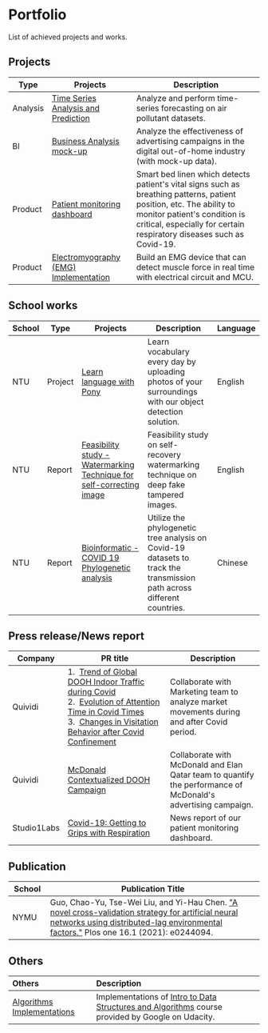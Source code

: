# Portfolio
List of achieved projects and works.

## Projects

Type | Projects | Description
-- | -- | -------
Analysis | [Time Series Analysis and Prediction](https://github.com/Jerry-Tse/TimeSeries_AirQualityIndex/blob/master/README.md) | Analyze and perform time-series forecasting on air pollutant datasets.
BI | [Business Analysis mock-up](https://github.com/Jerry-Tse/Example_Business_Analysis-DOOH-industry/blob/main/README.md) | Analyze the effectiveness of advertising campaigns in the digital out-of-home industry (with mock-up data). 
Product | [Patient monitoring dashboard](https://github.com/Jerry-Tse/Portfolios/tree/master/Studio1Labs) | Smart bed linen which detects patient's vital signs such as breathing patterns, patient position, etc. The ability to monitor patient's condition is critical, especially for certain respiratory diseases such as Covid-19.  
Product | [Electromyography (EMG) Implementation](https://drive.google.com/open?id=1Cu9w3cG-b40hI6HfJPJbCoS9DQx5ERSm) | Build an EMG device that can detect muscle force in real time with electrical circuit and MCU.

## School works
School | Type | Projects | Description | Language
-- | -- | ------ | -- | --
NTU | Project | [Learn language with Pony](https://github.com/Jerry-Tse/Learn_Language_With_Pony/blob/main/README.md) | Learn vocabulary every day by uploading photos of your surroundings with our object detection solution. | English  
NTU | Report | [Feasibility study - Watermarking Technique for self-correcting image](https://github.com/Jerry-Tse/Feasibility_study_watermark_on_deepfake/blob/main/README.md) | Feasibility study on self-recovery watermarking technique on deep fake tampered images. | English
NTU | Report | [Bioinformatic - COVID 19 Phylogenetic analysis](https://github.com/Jerry-Tse/NTU_BioInformatic_final_report/blob/main/README.md) | Utilize the phylogenetic tree analysis on Covid-19 datasets to track the transmission path across different countries. | Chinese

## Press release/News report
<img width=80/><br>Company | <img width=900/><br> PR title | <img width=80/><br> Description
-- | ---------------- | --
Quividi | 1. &nbsp;[Trend of Global DOOH Indoor Traffic during Covid](https://quividi.com/global-dooh-indoor-traffic-recovery-accelerates-says-quividi-iq-index/) <br> 2. &nbsp;[Evolution of Attention Time in Covid Times](https://quividi.com/quividi-iq-index-sheds-light-on-the-evolution-of-attention-time-in-covid-times/) <br> 3. &nbsp;[Changes in Visitation Behavior after Covid Confinement](https://quividi.com/quividi-iq-index-key-changes-in-audience-behaviour-after-the-confinement-2/)  | Collaborate with Marketing team to analyze market movements during and after Covid period.
Quividi |  [McDonald Contextualized DOOH Campaign](https://quividi.com/mcdonalds-uses-contextualized-dooh-campaign-powered-by-elan-media-and-quividi-to-drive-units-sold-up-to-67-in-restaurants-at-qatars-largest-shopping-malls/) | Collaborate with McDonald and Elan Qatar team to quantify the performance of McDonald's advertising campaign.
Studio1Labs |  [Covid-19: Getting to Grips with Respiration](https://www.eetasia.com/covid-19-getting-to-grips-with-respiration/) | News report of our patient monitoring dashboard.


## Publication
<img width=80/><br>School | <img width=900/><br> Publication Title
-- | ---------------- 
NYMU | Guo, Chao-Yu, Tse-Wei Liu, and Yi-Hau Chen. ["A novel cross-validation strategy for artificial neural networks using distributed-lag environmental factors."](https://journals.plos.org/plosone/article?id=10.1371/journal.pone.0244094) Plos one 16.1 (2021): e0244094.


## Others
Others | Description
:------ | :--
[Algorithms Implementations](https://github.com/Jerry-Tse/Algorithms_Implementations) | Implementations of [Intro to Data Structures and Algorithms](https://www.udacity.com/course/data-structures-and-algorithms-in-python--ud513) course provided by Google on Udacity.
